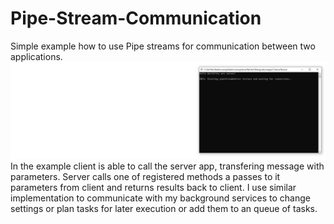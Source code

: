# Pipe-Stream-Communication
Simple example how to use Pipe streams for communication between two applications.
![](PipeClient.gif)
In the example client is able to call the server app, transfering message with parameters. Server calls one of registered methods a passes to it parameters from client and returns results back to client. I use similar implementation to communicate with my background services to change settings or plan tasks for later execution or add them to an queue of tasks.
